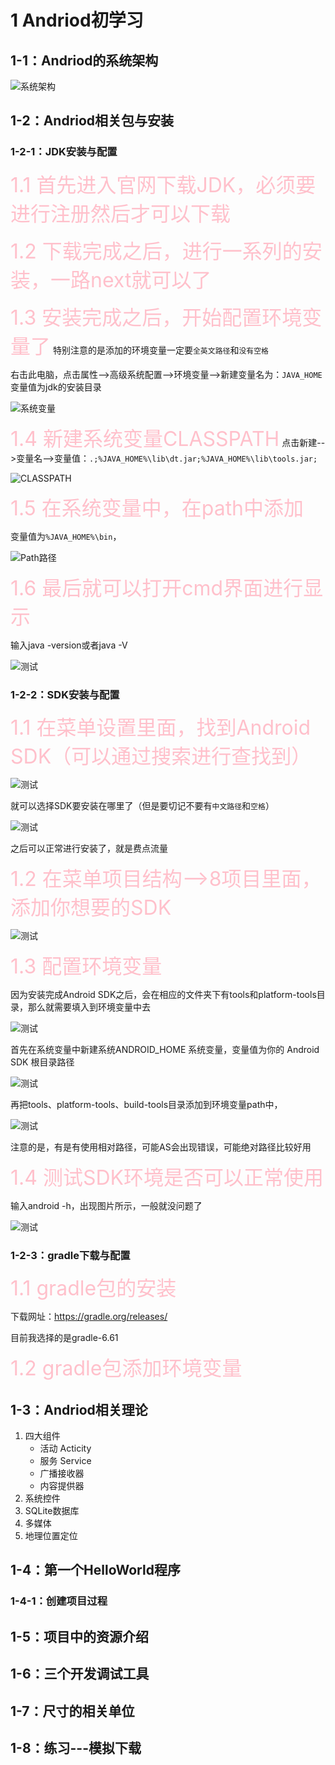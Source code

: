 <!--
 * @Author: your name
 * @Date: 2021-01-19 15:41:45
 * @LastEditTime: 2021-03-15 11:21:11
 * @LastEditors: Please set LastEditors
 * @Description: In User Settings Edit
 * @FilePath: \Codefool0307_Blog\docs\7.Andriod\1.Andriodbasic\1.HelloWorld.md
-->
# 1 Andriod初学习

## 1-1：Andriod的系统架构

![系统架构](0.image/HW_01.jpg)

## 1-2：Andriod相关包与安装

### 1-2-1：JDK安装与配置

<font color=pink size='6'>1.1 首先进入官网下载JDK，必须要进行注册然后才可以下载</font>

<font color=pink size='6'>1.2 下载完成之后，进行一系列的安装，一路next就可以了</font>

<font color=pink size='6'>1.3 安装完成之后，开始配置环境变量了</font>
特别注意的是添加的环境变量一定要`全英文路径`和`没有空格`

右击此电脑，点击属性-->高级系统配置-->环境变量-->新建变量名为：`JAVA_HOME` 变量值为jdk的安装目录

![系统变量](0.image/HW_02.jpg)

<font color=pink size='6'>1.4 新建系统变量CLASSPATH</font>
点击新建-->变量名-->变量值：`.;%JAVA_HOME%\lib\dt.jar;%JAVA_HOME%\lib\tools.jar;`

![CLASSPATH](0.image/HW_03.jpg)

<font color=pink size='6'>1.5 在系统变量中，在path中添加</font>

变量值为`%JAVA_HOME%\bin`，

![Path路径](0.image/HW_04.jpg)

<font color=pink size='6'>1.6 最后就可以打开cmd界面进行显示</font>

输入java -version或者java -V

![测试](0.image/HW_05.jpg)

### 1-2-2：SDK安装与配置

<font color=pink size='6'>1.1 在菜单设置里面，找到Android SDK（可以通过搜索进行查找到）</font>

![测试](0.image/HW_06.jpg)

就可以选择SDK要安装在哪里了（但是要切记不要有`中文路径`和`空格`）

![测试](0.image/HW_07.jpg)

之后可以正常进行安装了，就是费点流量

<font color=pink size='6'>1.2 在菜单项目结构-->8项目里面，添加你想要的SDK</font>

![测试](0.image/HW_08.jpg)

<font color=pink size='6'>1.3 配置环境变量</font>

因为安装完成Android SDK之后，会在相应的文件夹下有tools和platform-tools目录，那么就需要填入到环境变量中去

![测试](0.image/HW_09.jpg)

首先在系统变量中新建系统ANDROID_HOME 系统变量，变量值为你的 Android SDK 根目录路径

![测试](0.image/HW_10.jpg)

再把tools、platform-tools、build-tools目录添加到环境变量path中，

![测试](0.image/HW_11.jpg)

注意的是，有是有使用相对路径，可能AS会出现错误，可能绝对路径比较好用

<font color=pink size='6'>1.4 测试SDK环境是否可以正常使用</font>

 输入android -h，出现图片所示，一般就没问题了

![测试](0.image/HW_12.jpg)

### 1-2-3：gradle下载与配置

<font color=pink size='6'>1.1 gradle包的安装</font>

下载网址：https://gradle.org/releases/

目前我选择的是gradle-6.61

<font color=pink size='6'>1.2 gradle包添加环境变量</font>

## 1-3：Andriod相关理论

1. 四大组件
   - 活动 Acticity
   - 服务 Service
   - 广播接收器 
   - 内容提供器
2. 系统控件
3. SQLite数据库
4. 多媒体
5. 地理位置定位

## 1-4：第一个HelloWorld程序

### 1-4-1：创建项目过程




## 1-5：项目中的资源介绍

## 1-6：三个开发调试工具

## 1-7：尺寸的相关单位

## 1-8：练习---模拟下载
